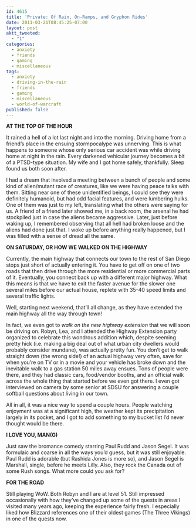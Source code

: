 ```yaml
---
id: 4615
title: 'Private: Of Rain, On-Ramps, and Gryphon Rides'
date: 2011-03-21T08:45:25-07:00
layout: post
aktt_tweeted:
  - "1"
categories:
  - anxiety
  - friends
  - gaming
  - miscellaneous
tags:
  - anxiety
  - driving-in-the-rain
  - friends
  - gaming
  - miscellaneous
  - world-of-warcraft
published: false
---
```

**AT THE TOP OF THE HOUR**

It rained a hell of a lot last night and into the morning. Driving home from a friend&#8217;s place in the ensuing stormpocalype was unnerving. This is what happens to someone whose only serious car accident was while driving home at night in the rain. Every darkened vehicular journey becomes a bit of a PTSD-type situation. My wife and I got home safely, thankfully. Sleep found us both soon after.

I had a dream that involved a meeting between a bunch of people and some kind of alien/mutant race of creatures, like we were having peace talks with them. Sitting near one of these unidentified beings, I could see they were definitely humanoid, but had odd facial features, and were lumbering hulks. One of them was just to my left, translating what the others were saying for us. A friend of a friend later showed me, in a back room, the arsenal he had stockpiled just in case the aliens became aggressive. Later, just before waking up, I remembered observing that all hell had broken loose and the aliens had done just that. I woke up before anything really happened, but I was filled with a sense of dread all the same.

**ON SATURDAY, OR HOW WE WALKED ON THE HIGHWAY**

Currently, the main highway that connects our town to the rest of San Diego stops just short of actually entering it. You have to get off on one of two roads that then drive through the more residential or more commercial parts of it. Eventually, you connect back up with a different major highway. What this means is that we have to exit the faster avenue for the slower one several miles before our actual house, replete with 35-40 speed limits and several traffic lights.

Well, starting next weekend, that&#8217;ll all change, as they have extended the main highway all the way through town!

In fact, we even got to _walk on the new highway extension_ that we will soon be driving on. Robyn, Lea, and I attended the Highway Extension party organized to celebrate this wondrous addition which, despite seeming pretty hick (i.e. making a big deal out of what urban city dwellers would probably consider mundane), was actually pretty fun. You don&#8217;t get to walk straight down (the wrong side!) of an actual highway very often, save for when you&#8217;re on TV or in a movie and your vehicle has broke down and the inevitable walk to a gas station 50 miles away ensues. Tons of people were there, and they had classic cars, food/vendor booths, and an official walk across the whole thing that started before we even got there. I even got interviewed on camera by some senior at SDSU for answering a couple softball questions about living in our town.

All in all, it was a nice way to spend a couple hours. People watching enjoyment was at a significant high, the weather kept its precipitation largely in its pocket, and I got to add something to my bucket list I&#8217;d never thought would be there.

**I LOVE YOU, MAN(G)**

Just saw the bromance comedy starring Paul Rudd and Jason Segel. It was formulaic and coarse in all the ways you&#8217;d guess, but it was still enjoyable. Paul Rudd is adorable (but Rashida Jones is more so), and Jason Segel is Marshall, single, before he meets Lilly. Also, they rock the Canada out of some Rush songs. What more could you ask for?

**FOR THE ROAD**

Still playing WoW. Both Robyn and I are at level 51. Still impressed occasionally with how they&#8217;ve changed up some of the quests in areas I visited many years ago, keeping the experience fairly fresh. I especially liked how Blizzard references one of their oldest games (The Three Vikings) in one of the quests now.
